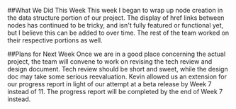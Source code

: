 ##What We Did This Week
This week I began to wrap up node creation in the data structure portion of our project. The display of href links between nodes has continued to be tricky, and isn't fully featured or functional yet, but I believe this can be added to over time. The rest of the team worked on their respective portions as well.

##Plans for Next Week
Once we are in a good place concerning the actual project, the team will convene to work on revising the tech review and design document. Tech review should be short and sweet, while the design doc may take some serious reevaluation. Kevin allowed us an extension for our progress report in light of our attempt at a beta release by Week 7 instead of 11. The progress report will be completed by the end of Week 7 instead.